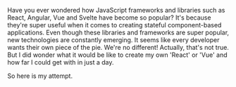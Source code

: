 Have you ever wondered how JavaScript frameworks and libraries such as React, Angular, Vue and
Svelte have become so popular? It's because they're super useful when it comes to creating stateful
component-based applications. Even though these libraries and frameworks are super popular, new
technologies are constantly emerging. It seems like every developer wants their own piece of the
pie. We're no different! Actually, that's not true. But I did wonder what it would be like to create
my own 'React' or 'Vue' and how far I could get with in just a day.

So here is my attempt.
